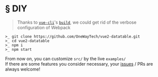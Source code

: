 # § DIY

> Thanks to [`vue-cli`](https://github.com/vuejs/vue-cli)'s [`build`](https://github.com/vuejs/vue-cli/blob/master/docs/build.md), we could get rid of the verbose configuration of Webpack

```
>_ git clone https://github.com/OneWayTech/vue2-datatable.git
>_ cd vue2-datatable
>_ npm i
>_ npm start
```

From now on, you can customize `src/` by the live `examples/`  
If there are some features you consider necessary, your [issues](https://github.com/OneWayTech/vue2-datatable/issues/new) / PRs are always welcome!
